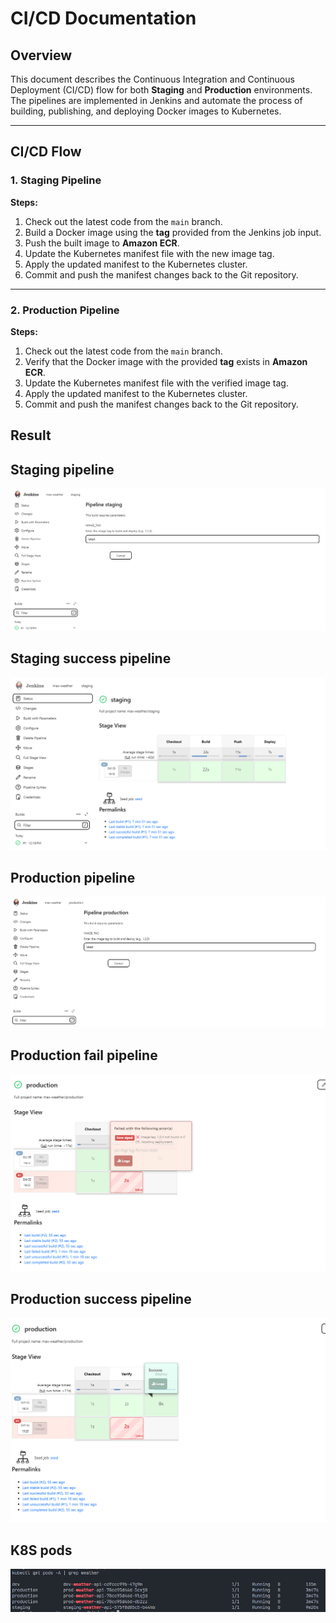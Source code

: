 # CI/CD Documentation

## Overview

This document describes the Continuous Integration and Continuous Deployment (CI/CD) flow for both **Staging** and **Production** environments.  
The pipelines are implemented in Jenkins and automate the process of building, publishing, and deploying Docker images to Kubernetes.

---

## CI/CD Flow

### 1. Staging Pipeline

**Steps:**
1. Check out the latest code from the `main` branch.  
2. Build a Docker image using the **tag** provided from the Jenkins job input.  
3. Push the built image to **Amazon ECR**.  
4. Update the Kubernetes manifest file with the new image tag.  
5. Apply the updated manifest to the Kubernetes cluster.  
6. Commit and push the manifest changes back to the Git repository.

---

### 2. Production Pipeline

**Steps:**
1. Check out the latest code from the `main` branch.  
2. Verify that the Docker image with the provided **tag** exists in **Amazon ECR**.  
3. Update the Kubernetes manifest file with the verified image tag.  
4. Apply the updated manifest to the Kubernetes cluster.  
5. Commit and push the manifest changes back to the Git repository.

## Result

## Staging pipeline
![Staging pipeline](./images/image4.png)

## Staging success pipeline
![Staging success pipeline](./images/image5.png)


## Production pipeline
![Production pipeline](./images/image3.png)

## Production fail pipeline
![Production fail pipeline](./images/image1.png)

## Production success pipeline
![Production success pipeline](./images/image2.png)

## K8S pods

![K8S pods](./images/image6.png)
